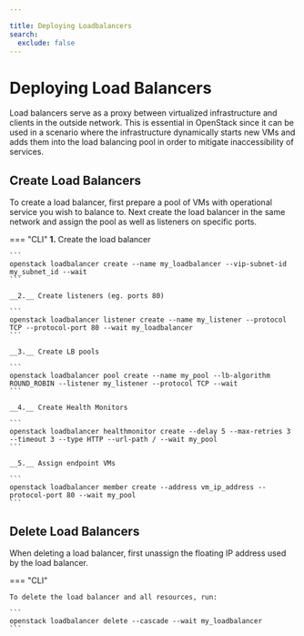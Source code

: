 ```yaml
---

title: Deploying Loadbalancers
search:
  exclude: false
---
```


# Deploying Load Balancers

Load balancers serve as a proxy between virtualized infrastructure and clients in the outside network. This is essential in OpenStack since it can be used in a scenario where the infrastructure dynamically starts new VMs and adds them into the load balancing pool in order to mitigate inaccessibility of services.

## Create Load Balancers

To create a load balancer, first prepare a pool of VMs with operational service you wish to balance to. Next create the load balancer in the same network and assign the pool as well as listeners on specific ports.

=== "CLI"
    __1.__ Create the load balancer

    ```
    openstack loadbalancer create --name my_loadbalancer --vip-subnet-id my_subnet_id --wait
    ```

    __2.__ Create listeners (eg. ports 80)
    
    ```
    openstack loadbalancer listener create --name my_listener --protocol TCP --protocol-port 80 --wait my_loadbalancer
    ```

    __3.__ Create LB pools
    
    ```
    openstack loadbalancer pool create --name my_pool --lb-algorithm ROUND_ROBIN --listener my_listener --protocol TCP --wait
    ```

    __4.__ Create Health Monitors
    
    ```
    openstack loadbalancer healthmonitor create --delay 5 --max-retries 3 --timeout 3 --type HTTP --url-path / --wait my_pool
    ```

    __5.__ Assign endpoint VMs
    
    ```
    openstack loadbalancer member create --address vm_ip_address --protocol-port 80 --wait my_pool
    ```

## Delete Load Balancers

When deleting a load balancer, first unassign the floating IP address used by the load balancer.

=== "CLI"

    To delete the load balancer and all resources, run:

    ```
    openstack loadbalancer delete --cascade --wait my_loadbalancer
    ```
